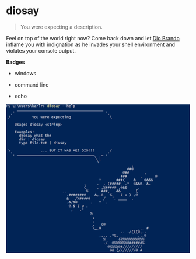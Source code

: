 # diosay

> You were expecting a description.

Feel on top of the world right now? Come back down and let [Dio Brando]( https://en.wikipedia.org/wiki/Dio_Brando "Dio Brando") inflame you with indignation as he invades your shell environment and violates your console output.

**Badges**

- windows

- command line

- echo

  

![Sample](/pic/sample000.png)



